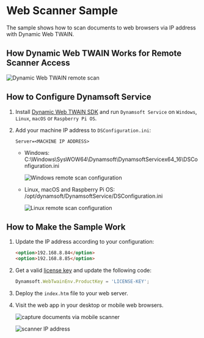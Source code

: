# Web Scanner Sample
The sample shows how to scan documents to web browsers via IP address with Dynamic Web TWAIN.

## How Dynamic Web TWAIN Works for Remote Scanner Access

![Dynamic Web TWAIN remote scan](https://www.dynamsoft.com/codepool/wp-content/uploads/2020/08/dynamic-web-twain-remote-scanner-workflow.png)

## How to Configure Dynamsoft Service 
1. Install [Dynamic Web TWAIN SDK](https://www.dynamsoft.com/Downloads/WebTWAIN_Download.aspx) and run `Dynamsoft Service` on `Windows`, `Linux`, `macOS` or `Raspberry Pi OS`.
2. Add your machine IP address to `DSConfiguration.ini`:

    ```
    Server=<MACHINE IP ADDRESS>
    ```
    
    - Windows: C:\Windows\SysWOW64\Dynamsoft\DynamsoftServicex64_16\DSConfiguration.ini
    
      ![Windows remote scan configuration](https://www.dynamsoft.com/codepool/wp-content/uploads/2020/08/windows-remote-scan-configuration.png)
      
    - Linux, macOS and Raspberry Pi OS: /opt/dynamsoft/DynamsoftService/DSConfiguration.ini
      
      ![Linux remote scan configuration](https://www.dynamsoft.com/codepool/wp-content/uploads/2020/08/linux-remote-scan-configuration.png)

## How to Make the Sample Work
1. Update the IP address according to your configuration:

    ```html
    <option>192.168.8.84</option>
    <option>192.168.8.85</option>
    ```
   
2. Get a valid [license key](https://www.dynamsoft.com/CustomerPortal/Portal/Triallicense.aspx) and update the following code:
 
    ```js
    Dynamsoft.WebTwainEnv.ProductKey = 'LICENSE-KEY';
    ```
    
3. Deploy the `index.htm` file to your web server.
4. Visit the web app in your desktop or mobile web browsers. 

    ![capture documents via mobile scanner](https://www.dynamsoft.com/codepool/wp-content/uploads/2020/08/remote-scanner-document.jpg)
    
    ![scanner IP address](https://www.dynamsoft.com/codepool/wp-content/uploads/2020/08/web-remote-scanner-source.jpg)
    
